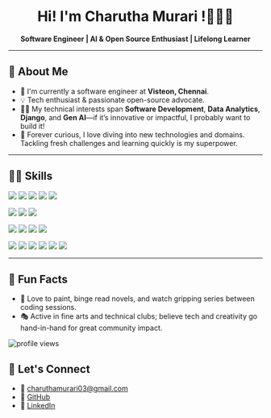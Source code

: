 <h1 align="center">Hi! I'm Charutha Murari !👋👩‍💻</h1>
<p align="center"><b>Software Engineer  |  AI & Open Source Enthusiast  |  Lifelong Learner</b></p>

---

## 🚀 About Me

- 🔭 I'm currently a software engineer at **Visteon, Chennai**.
- 💡 Tech enthusiast & passionate open-source advocate.
- 👨‍💻 My technical interests span **Software Development**, **Data Analytics**, **Django**, and **Gen AI**—if it’s innovative or impactful, I probably want to build it!
- 🌱 Forever curious, I love diving into new technologies and domains. Tackling fresh challenges and learning quickly is my superpower.

---

## 👨‍💻 Skills

<p align="left">
  <img src="https://img.shields.io/badge/Java-ED8B00?style=for-the-badge&logo=java&logoColor=white"/>
  <img src="https://img.shields.io/badge/C++-00599C?style=for-the-badge&logo=c%2b%2b&logoColor=white"/>
  <img src="https://img.shields.io/badge/C%23-68217A?style=for-the-badge&logo=c-sharp&logoColor=white"/>
  <img src="https://img.shields.io/badge/Python-3776AB?style=for-the-badge&logo=python&logoColor=white"/>
  <img src="https://img.shields.io/badge/SQL-008080?style=for-the-badge&logo=postgresql&logoColor=white"/>
</p>
<p align="left">
  <img src="https://img.shields.io/badge/HTML5-E34F26?style=for-the-badge&logo=html5&logoColor=white"/>
  <img src="https://img.shields.io/badge/CSS3-1572B6?style=for-the-badge&logo=css3&logoColor=white"/>
  <img src="https://img.shields.io/badge/JavaScript-F7DF1E?style=for-the-badge&logo=javascript&logoColor=black"/>
</p>
<p align="left">
  <img src="https://img.shields.io/badge/Django-092E20?style=for-the-badge&logo=django&logoColor=white"/>
  <img src="https://img.shields.io/badge/Flask-000000?style=for-the-badge&logo=flask&logoColor=white"/>
  <img src="https://img.shields.io/badge/MongoDB-4EA94B?style=for-the-badge&logo=mongodb&logoColor=white"/>
  <img src="https://img.shields.io/badge/PostgreSQL-4169E1?style=for-the-badge&logo=postgresql&logoColor=white"/>
</p>
<p align="left">
  <img src="https://img.shields.io/badge/Machine%20Learning-FF6F00?style=for-the-badge&logo=python&logoColor=white"/>
  <img src="https://img.shields.io/badge/GenAI-8B00FF?style=for-the-badge"/>
  <img src="https://img.shields.io/badge/Prompt%20Engineering-FFD700?style=for-the-badge"/>
  <img src="https://img.shields.io/badge/Git-F05032?style=for-the-badge&logo=git&logoColor=white"/>
  <img src="https://img.shields.io/badge/GitHub-181717?style=for-the-badge&logo=github&logoColor=white"/>
  <img src="https://img.shields.io/badge/VS%20Code-0078D4?style=for-the-badge&logo=visual-studio-code&logoColor=white"/>
</p>

---

## 🎨 Fun Facts

- 🎨 Love to paint, binge read novels, and watch gripping series between coding sessions.
- 🎭 Active in fine arts and technical clubs; believe tech and creativity go hand-in-hand for great community impact.


<p>
  <img src="https://komarev.com/ghpvc/?username=charuthamurari&color=brightgreen" alt="profile views"/>
</p>


## 🤝 Let's Connect

- 📧 [charuthamurari03@gmail.com](mailto:charuthamurari03@gmail.com)
- 🔗 [GitHub](https://github.com/charuthamurari)
- 💼 [LinkedIn](https://www.linkedin.com/in/charuthamurari/)

